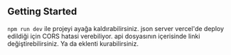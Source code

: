 ## Getting Started

`npm run dev`
ile projeyi ayağa kaldırabilirsiniz. json server vercel'de deploy edildiği için CORS hatasi verebiliyor. api dosyasının içerisinde linki değiştirebilirsiniz. Ya da eklenti kurabilirsiniz.